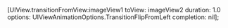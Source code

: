 \[UIView.transitionFromView:imageView1 toView: imageView2 duration: 1.0 options: UIViewAnimationOptions.TransitionFlipFromLeft completion: nil\];
